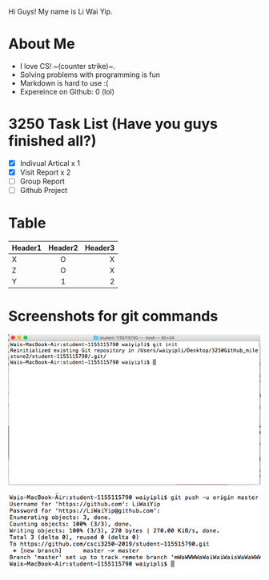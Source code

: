 Hi Guys! My name is Li Wai Yip. 

# About Me

* I love CS! ~(counter strike)~.
* Solving problems with programming is fun
* Markdown is hard to use :(
* Expereince on Github: 0 (lol)

# 3250 Task List (Have you guys finished all?)
- [X] Indivual Artical x 1
- [X] Visit Report x 2
- [ ] Group Report
- [ ] Github Project

# Table
| Header1       | Header2       | Header3|
| ------------- |:-------------:| -----: |
| X             | O             | X      |
| Z             | O             |   X    |
| Y             | 1             |    2   |




# Screenshots for git commands</h1>
![](Screen%20Shot%202019-04-17%20at%2010.50.27%20AM.png)

![](Screen%20Shot%202019-04-17%20at%2012.20.14%20PM.png)
